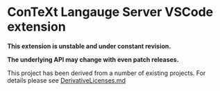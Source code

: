 # ConTeXt Langauge Server VSCode extension

**This extension is unstable and under constant revision.**

**The underlying API may change with even patch releases.**

This project has been derived from a number of existing projects. For details
please see [DerivativeLicenses.md](DerivativeLicenses.md)
